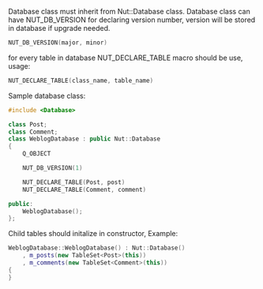 Database class must inherit from Nut::Database class.
Database class can have NUT_DB_VERSION for declaring version number, version will be stored in database if upgrade needed.
```cpp
NUT_DB_VERSION(major, minor)
```

for every table in database NUT_DECLARE_TABLE macro should be use, usage:
```cpp
NUT_DECLARE_TABLE(class_name, table_name)
```

Sample database class:
```cpp
#include <Database>

class Post;
class Comment;
class WeblogDatabase : public Nut::Database
{
    Q_OBJECT

    NUT_DB_VERSION(1)

    NUT_DECLARE_TABLE(Post, post)
    NUT_DECLARE_TABLE(Comment, comment)

public:
    WeblogDatabase();
};
```

Child tables should initalize in constructor, Example:
```cpp
WeblogDatabase::WeblogDatabase() : Nut::Database()
    , m_posts(new TableSet<Post>(this))
    , m_comments(new TableSet<Comment>(this))
{
}
```